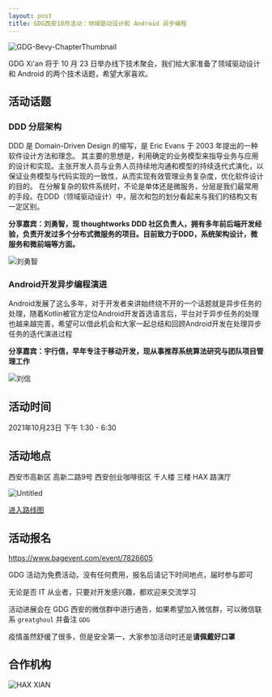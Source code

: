 ```yaml
---
layout: post
title: GDG西安10月活动：领域驱动设计和 Android 异步编程
---
```



![GDG-Bevy-ChapterThumbnail](https://user-images.githubusercontent.com/208966/136719152-92af1e84-e0cf-440a-9e3a-9e8949772803.jpg)


GDG Xi'an 将于 10 月 23 日举办线下技术聚会，我们给大家准备了领域驱动设计和 Android 的两个技术话题，希望大家喜欢。

## 活动话题

### DDD 分层架构

DDD 是 Domain-Driven Design 的缩写，是 Eric Evans 于 2003 年提出的一种软件设计方法和理念。
其主要的思想是，利用确定的业务模型来指导业务与应用的设计和实现。主张开发人员与业务人员持续地沟通和模型的持续迭代式演化，以保证业务模型与代码实现的一致性，从而实现有效管理业务复杂度，优化软件设计的目的。
在分解复杂的软件系统时，不论是单体还是微服务，分层是我们最常用的手段。在DDD（领域驱动设计）中，层次和包的划分看起来与我们的结构又有一定区别。

**分享嘉宾：刘勇智，现 thoughtworks DDD 社区负责人，拥有多年前后端开发经验，负责开发过多个分布式微服务的项目。目前致力于DDD，系统架构设计，微服务和微前端等方面。**

![刘勇智](https://user-images.githubusercontent.com/208966/136719011-4eede6f0-918f-4eaa-8c46-2141a4438b46.png)


### Android开发异步编程演进

Android发展了这么多年，对于开发者来讲始终绕不开的一个话题就是异步任务的处理，随着Kotlin被官方定位Android开发首选语言后，平台对于异步任务的处理也越来越完善，希望可以借此机会和大家一起总结和回顾Android开发在处理异步任务的迭代演进过程

**分享嘉宾：宇行信，早年专注于移动开发，现从事推荐系统算法研究与团队项目管理工作**

![刘信](https://user-images.githubusercontent.com/208966/136719029-d5ce50d0-5a71-4a3c-9032-754172ea7c32.png)

## 活动时间

2021年10月23日 下午 1:30 - 6:30

## 活动地点

西安市高新区 高新二路9号 西安创业咖啡街区 千人楼 三楼 HAX 路演厅

![Untitled](https://user-images.githubusercontent.com/208966/136719037-77580c83-2580-4c46-aba9-f967ac913820.png)


[进入路线图](https://github.com/GDG-Xian/Campfire/blob/main/HAX%E8%A5%BF%E5%AE%89%E8%B7%AF%E6%BC%94%E5%8E%85%E8%BF%9B%E5%85%A5%E8%B7%AF%E7%BA%BF%E5%9B%BE.pdf)

## 活动报名

https://www.bagevent.com/event/7826605

GDG 活动为免费活动，没有任何费用，报名后请记下时间地点，届时参与即可

无论是否 IT 从业者，只要对开发感兴趣，都欢迎来交流学习

活动进展会在 GDG 西安的微信群中进行通告，如果希望加入微信群，可以微信联系 `greatghoul` 并备注 `GDG`

疫情虽然舒缓了很多，但是安全第一，大家参加活动时还是**请佩戴好口罩**

## 合作机构

![HAX XIAN](https://user-images.githubusercontent.com/208966/136719072-ccedad65-2b10-46f8-bb39-3ecd03bcb636.png)
